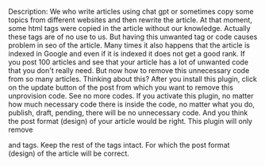 Description: We who write articles using chat gpt or sometimes copy some topics from different websites and then rewrite the article. At that moment, some html tags were copied in the article without our knowledge. Actually these tags are of no use to us. But having this unwanted tag or code causes problem in seo of the article. Many times it also happens that the article is indexed in Google and even if it is indexed it does not get a good rank. If you post 100 articles and see that your article has a lot of unwanted code that you don't really need. But now how to remove this unnecessary code from so many articles. Thinking about this? After you install this plugin, click on the update button of the post from which you want to remove this unprovision code. See no more codes. If you activate this plugin, no matter how much necessary code there is inside the code, no matter what you do, publish, draft, pending, there will be no unnecessary code. And you think the post format (design) of your article would be right. This plugin will only remove <div class ="example"></div > and <span class ="example"> </span> tags. Keep the rest of the tags intact. For which the post format (design) of the article will be correct.
